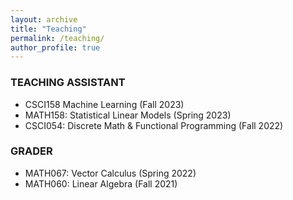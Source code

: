 ```yaml
---
layout: archive
title: "Teaching"
permalink: /teaching/
author_profile: true
---
```


### TEACHING ASSISTANT
- CSCI158 Machine Learning (Fall 2023)
- MATH158: Statistical Linear Models (Spring 2023)
- CSCI054: Discrete Math & Functional Programming (Fall 2022)
### GRADER
- MATH067: Vector Calculus (Spring 2022)
- MATH060: Linear Algebra (Fall 2021)
